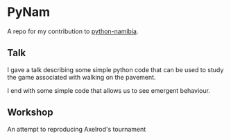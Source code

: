 # PyNam

A repo for my contribution to [python-namibia](http://python-namibia.org/).

## Talk

I gave a talk describing some simple python code that can be used to study the game associated with walking on the pavement.

I end with some simple code that allows us to see emergent behaviour.

## Workshop

An attempt to reproducing Axelrod's tournament
